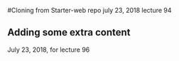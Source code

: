#Cloning from Starter-web repo
july 23, 2018
lecture 94

## Adding some extra content
July 23, 2018, for lecture 96
